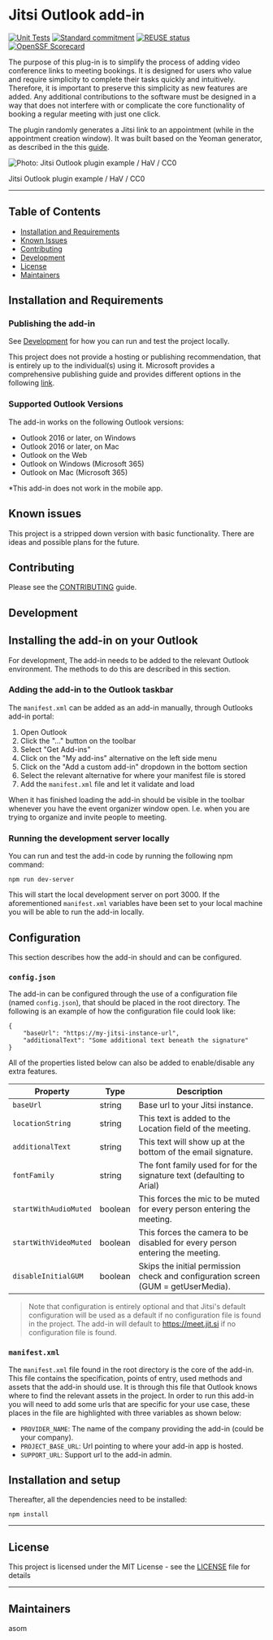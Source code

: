 # **Jitsi Outlook add-in**

[![Unit Tests](https://github.com/diggsweden/jitsi-outlook/actions/workflows/webpack.yml/badge.svg)](https://github.com/diggsweden/jitsi-outlook/actions/workflows/webpack.yml)
[![Standard commitment](https://github.com/publiccodenet/standard/blob/develop/assets/standard-for-public-code-commitment.svg)](https://github.com/diggsweden/jitsi-outlook/blob/main/CONTRIBUTING.adoc#standard-for-public-code)
[![REUSE status](https://api.reuse.software/badge/github.com/diggsweden/jitsi-outlook)](https://api.reuse.software/info/github.com/diggsweden/jitsi-outlook)
[![OpenSSF Scorecard](https://api.scorecard.dev/projects/github.com/Philldomd/jitsi-outlook/badge)](https://scorecard.dev/viewer/?uri=github.com/Philldomd/jitsi-outlook)

The purpose of this plug-in is to simplify the process of adding video conference links to meeting bookings. It is designed for users who value and require simplicity to complete their tasks quickly and intuitively. Therefore, it is important to preserve this simplicity as new features are added. Any additional contributions to the software must be designed in a way that does not interfere with or complicate the core functionality of booking a regular meeting with just one click.

The plugin randomly generates a Jitsi link to an appointment (while in the appointment creation window). It was built based on the Yeoman generator, as described in the this [guide](https://learn.microsoft.com/en-us/office/dev/add-ins/quickstarts/outlook-quickstart?tabs=yeomangenerator).

![Photo: Jitsi Outlook plugin example / HaV / CC0](screenshot.png)

<figcaption>Jitsi Outlook plugin example / HaV / CC0</figcaption>

---

## Table of Contents

- [Installation and Requirements](#installation-and-requirements)
- [Known Issues](#known-issues)
- [Contributing](#contributing)
- [Development](#development)
- [License](#license)
- [Maintainers](#maintainers)

## Installation and Requirements

### **Publishing the add-in**

See [Development](#development) for how you can run and test the project locally.

This project does not provide a hosting or publishing recommendation, that is entirely up to the individual(s) using it. Microsoft provides a comprehensive publishing guide and provides different options in the following [link](https://learn.microsoft.com/en-us/office/dev/add-ins/publish/publish).

### **Supported Outlook Versions**

The add-in works on the following Outlook versions:

- Outlook 2016 or later, on Windows
- Outlook 2016 or later, on Mac
- Outlook on the Web
- Outlook on Windows (Microsoft 365)
- Outlook on Mac (Microsoft 365)

\*This add-in does not work in the mobile app.

## Known issues

This project is a stripped down version with basic functionality. There are ideas and possible plans for the future.

## Contributing

Please see the [CONTRIBUTING](CONTRIBUTING.adoc) guide.

## Development

## **Installing the add-in on your Outlook**

For development, The add-in needs to be added to the relevant Outlook environment. The methods to do this are described in this section.

### **Adding the add-in to the Outlook taskbar**

The `manifest.xml` can be added as an add-in manually, through Outlooks add-in portal:

1. Open Outlook
2. Click the "..." button on the toolbar
3. Select "Get Add-ins"
4. Click on the "My add-ins" alternative on the left side menu
5. Click on the "Add a custom add-in" dropdown in the bottom section
6. Select the relevant alternative for where your manifest file is stored
7. Add the `manifest.xml` file and let it validate and load

When it has finished loading the add-in should be visible in the toolbar whenever you have the event organizer window open. I.e. when you are trying to organize and invite people to meeting.

### **Running the development server locally**

You can run and test the add-in code by running the following npm command:

```
npm run dev-server
```

This will start the local development server on port 3000. If the aforementioned `manifest.xml` variables have been set to your local machine you will be able to run the add-in locally.

## **Configuration**

This section describes how the add-in should and can be configured.

### `config.json`

The add-in can be configured through the use of a configuration file (named `config.json`), that should be placed in the root directory. The following is an example of how the configuration file could look like:

```
{
    "baseUrl": "https://my-jitsi-instance-url",
    "additionalText": "Some additional text beneath the signature"
}
```

All of the properties listed below can also be added to enable/disable any extra features.

| **Property**          | **Type** | **Description**                                                                   |
| --------------------- | -------- | --------------------------------------------------------------------------------- |
| `baseUrl`             | string   | Base url to your Jitsi instance.                                                  |
| `locationString`      | string   | This text is added to the Location field of the meeting.
| `additionalText`      | string   | This text will show up at the bottom of the email signature.                      |
| `fontFamily`          | string   | The font family used for for the signature text (defaulting to Arial)             |
| `startWithAudioMuted` | boolean  | This forces the mic to be muted for every person entering the meeting.            |
| `startWithVideoMuted` | boolean  | This forces the camera to be disabled for every person entering the meeting.      |
| `disableInitialGUM`   | boolean  | Skips the initial permission check and configuration screen (GUM = getUserMedia). |

> Note that configuration is entirely optional and that Jitsi's default configuration will be used as a default if no configuration file is found in the project. The add-in will default to https://meet.jit.si if no configuration file is found.

### `manifest.xml`

The `manifest.xml` file found in the root directory is the core of the add-in. This file contains the specification, points of entry, used methods and assets that the add-in should use. It is through this file that Outlook knows where to find the relevant assets in the project. In order to run this add-in you will need to add some urls that are specific for your use case, these places in the file are highlighted with three variables as shown below:

- `PROVIDER_NAME`: The name of the company providing the add-in (could be your company).
- `PROJECT_BASE_URL`: Url pointing to where your add-in app is hosted.
- `SUPPORT_URL`: Support url to the add-in admin.

## **Installation and setup**

Thereafter, all the dependencies need to be installed:

```
npm install
```

---

## License

This project is licensed under the MIT License - see the [LICENSE](LICENSE.md) file for details

---

## Maintainers

asom
